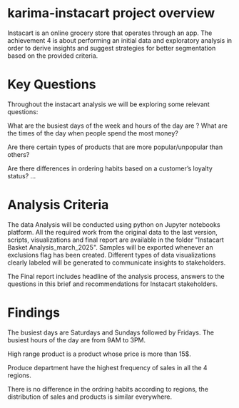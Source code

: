 # karima-instacart project overview
Instacart is an online grocery store that operates through an app.
The achievement 4 is about performing an initial data and exploratory analysis in order
 to derive insights and suggest strategies for better segmentation based on
 the provided criteria.
# Key Questions
Throughout the instacart analysis we will be exploring some relevant questions:

 What are the busiest days of the week and hours of the
 day are ?
 What are the times of the day when people
 spend the most money?

 Are there certain types of products that are more popular/unpopular than others? 

  Are there differences in ordering habits based on a customer’s loyalty status?
  ...
  # Analysis Criteria
 The data Analysis will be conducted using python on Jupyter notebooks platform.
 All the required work from the original data to the last version, scripts, visualizations and final report are available in the folder
  "Instacart Basket Analysis_march_2025".
 Samples will be exported whenever an exclusions flag has been created.
 Different types of data visualizations clearly labeled will be generated to communicate insights
 to stakeholders.
 
 The Final report includes headline of the analysis process, answers to the
 questions in this brief and recommendations for Instacart stakeholders.
 
  # Findings
The busiest days are Saturdays and Sundays followed by Fridays.
The busiest hours of the day are from 9AM to 3PM.

High range product is a product whose price is more than 15$.

Produce department have the highest frequency of sales in all the 4 regions.

There is no difference in the ordring habits according to regions, the distribution of sales and products is similar everywhere.

 
